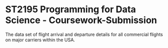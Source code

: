 # ST2195 Programming for Data Science - Coursework-Submission
The data set of flight arrival and departure details for all commercial flights on major carriers within the USA.
